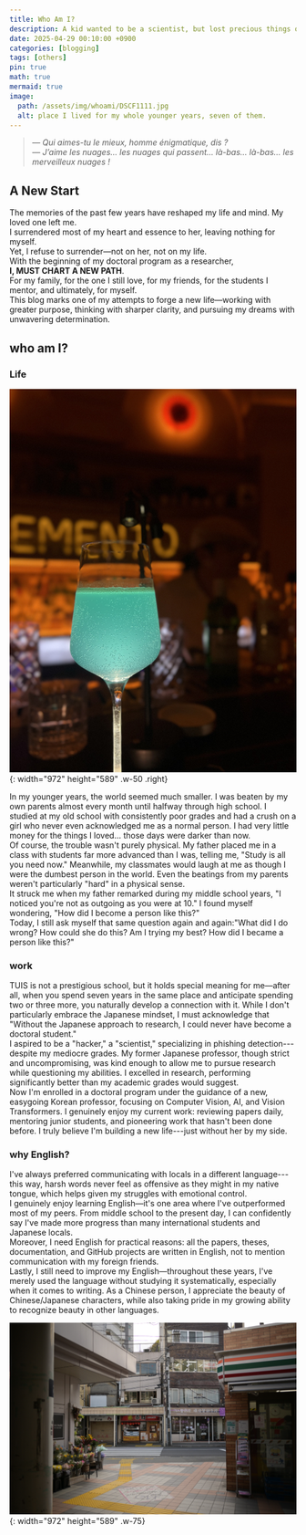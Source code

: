 ```yaml
---
title: Who Am I?
description: A kid wanted to be a scientist, but lost precious things on the road.
date: 2025-04-29 00:10:00 +0900
categories: [blogging]
tags: [others]
pin: true
math: true
mermaid: true
image:
  path: /assets/img/whoami/DSCF1111.jpg
  alt: place I lived for my whole younger years, seven of them.
---
```


> _— Qui aimes-tu le mieux, homme énigmatique, dis ?_  
_— J’aime les nuages… les nuages qui passent… là-bas… là-bas… les merveilleux nuages !_

## A New Start

The memories of the past few years have reshaped my life and mind. My loved one left me.  
I surrendered most of my heart and essence to her, leaving nothing for myself.  
Yet, I refuse to surrender—not on her, not on my life.  
With the beginning of my doctoral program as a researcher,  
**I, MUST CHART A NEW PATH**.  
For my family, for the one I still love, for my friends, for the students I mentor, and ultimately, for myself.  
This blog marks one of my attempts to forge a new life—working with greater purpose, thinking with sharper clarity, and pursuing my dreams with unwavering determination.

## who am I?

### Life

![bar](/assets/img/whoami/bar.png){: width="972" height="589" .w-50 .right}

In my younger years, the world seemed much smaller. I was beaten by my own parents almost every month until halfway through high school. I studied at my old school with consistently poor grades and had a crush on a girl who never even acknowledged me as a normal person. I had very little money for the things I loved... those days were darker than now.  
Of course, the trouble wasn't purely physical. My father placed me in a class with students far more advanced than I was, telling me, "Study is all you need now." Meanwhile, my classmates would laugh at me as though I were the dumbest person in the world. Even the beatings from my parents weren't particularly "hard" in a physical sense.  
It struck me when my father remarked during my middle school years, "I noticed you're not as outgoing as you were at 10." I found myself wondering, "How did I become a person like this?"  
Today, I still ask myself that same question again and again:"What did I do wrong? How could she do this? Am I trying my best? How did I became a person like this?"

### work

TUIS is not a prestigious school, but it holds special meaning for me—after all, when you spend seven years in the same place and anticipate spending two or three more, you naturally develop a connection with it. While I don't particularly embrace the Japanese mindset, I must acknowledge that "Without the Japanese approach to research, I could never have become a doctoral student."  
I aspired to be a "hacker," a "scientist," specializing in phishing detection---despite my mediocre grades. My former Japanese professor, though strict and uncompromising, was kind enough to allow me to pursue research while questioning my abilities. I excelled in research, performing significantly better than my academic grades would suggest.  
Now I'm enrolled in a doctoral program under the guidance of a new, easygoing Korean professor, focusing on Computer Vision, AI, and Vision Transformers. I genuinely enjoy my current work: reviewing papers daily, mentoring junior students, and pioneering work that hasn't been done before. I truly believe I'm building a new life---just without her by my side.



### why English?

I've always preferred communicating with locals in a different language---this way, harsh words never feel as offensive as they might in my native tongue, which helps given my struggles with emotional control.  
I genuinely enjoy learning English—it's one area where I've outperformed most of my peers. From middle school to the present day, I can confidently say I've made more progress than many international students and Japanese locals.  
Moreover, I need English for practical reasons: all the papers, theses, documentation, and GitHub projects are written in English, not to mention communication with my foreign friends.  
Lastly, I still need to improve my English—throughout these years, I've merely used the language without studying it systematically, especially when it comes to writing. As a Chinese person, I appreciate the beauty of Chinese/Japanese characters, while also taking pride in my growing ability to recognize beauty in other languages.  

![yoko](/assets/img/whoami/yokosuka.png){: width="972" height="589" .w-75}  
